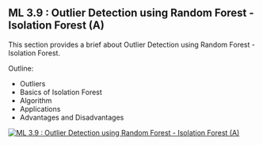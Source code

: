 ## ML 3.9 : Outlier Detection using Random Forest - Isolation Forest (A)

This section provides a brief about Outlier Detection using Random Forest - Isolation Forest.

Outline:

- Outliers
- Basics of Isolation Forest
- Algorithm
- Applications
- Advantages and Disadvantages

[![ML 3.9 : Outlier Detection using Random Forest - Isolation Forest (A)](https://ars.els-cdn.com/content/image/1-s2.0-S1474034620301105-gr3.jpg)](https://drive.google.com/file/d/141-6yO4Oda1ETIpJZfJWTSGEQa0-mtOn/view?usp=sharing 'Outlier Detection using Random Forest - Isolation Forest')
